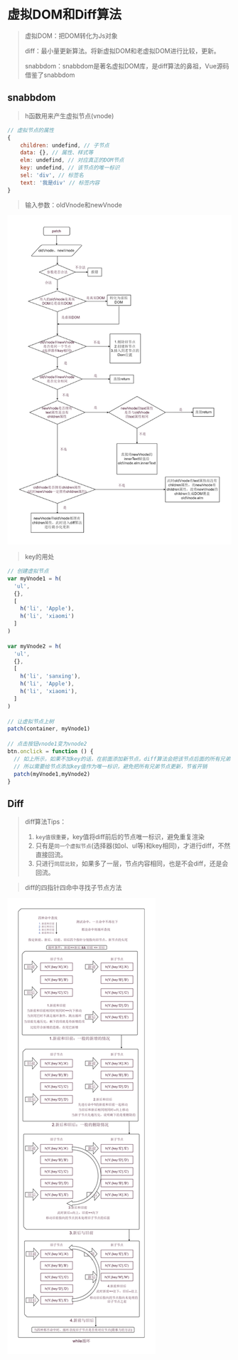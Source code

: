 # 虚拟DOM和Diff算法

> 虚拟DOM：把DOM转化为Js对象
>
> diff：最小量更新算法。将新虚拟DOM和老虚拟DOM进行比较，更新。
>
> snabbdom：snabbdom是著名虚拟DOM库，是diff算法的鼻祖，Vue源码借鉴了snabbdom



## snabbdom

> h函数用来产生虚拟节点(vnode)

```js
// 虚拟节点的属性
{
    children: undefind, // 子节点
    data: {}, // 属性、样式等
    elm: undefind, // 对应真正的DOM节点
    key: undefind, // 该节点的唯一标识
    sel: 'div', // 标签名
    text: '我是div' // 标签内容
}
```



> 输入参数：oldVnode和newVnode

![](0.picture/patch.png)



> key的用处

```js
// 创建虚拟节点
var myVnode1 = h(
  'ul',
  {},
  [
    h('li', 'Apple'),
    h('li', 'xiaomi')
  ]
)

var myVnode2 = h(
  'ul',
  {},
  [
    h('li', 'sanxing'),
    h('li', 'Apple'),
    h('li', 'xiaomi'),
  ]
)

// 让虚拟节点上树
patch(container, myVnode1)

// 点击按钮vnode1变为vnode2
btn.onclick = function () {
  // 如上所示，如果不加key的话，在前面添加新节点，diff算法会把该节点后面的所有兄弟节点更新，开销很大
  // 所以需要给节点添加key值作为唯一标识，避免把所有兄弟节点更新，节省开销
  patch(myVnode1,myVnode2)
}
```



## Diff

> diff算法Tips：
>
> 1. `key值很重要`，key值将diff前后的节点唯一标识，避免重复渲染
> 2. 只有是`同一个虚拟节点`(选择器(如ol、ul等)和key相同)，才进行diff，不然直接回流。
> 3. 只进行`同层比较`，如果多了一层，节点内容相同，也是不会diff，还是会回流。



> diff的四指针四命中寻找子节点方法

![](0.picture/diff.png)